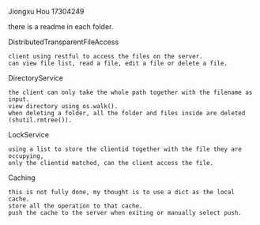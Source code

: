 Jiongxu Hou  17304249

there is a readme in each folder.

DistributedTransparentFileAccess
	
	client using restful to access the files on the server.
	can view file list, read a file, edit a file or delete a file.

DirectoryService

	the client can only take the whole path together with the filename as input.
	view directory using os.walk().
	when deleting a folder, all the folder and files inside are deleted (shutil.rmtree()).

LockService

	using a list to store the clientid together with the file they are occupying,
	only the clientid matched, can the client access the file.
	
Caching

	this is not fully done, my thought is to use a dict as the local cache.
	store all the operation to that cache.
	push the cache to the server when exiting or manually select push.
	

	
